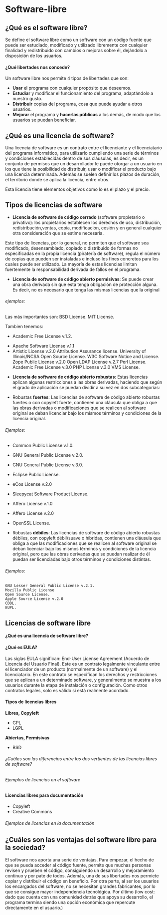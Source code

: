# Software-libre

## ¿Qué es el software libre?

Se define el software libre como un software con un código fuente que puede ser estudiado, modificado y utilizado libremente con cualquier finalidad y redistribuido con cambios o mejoras sobre él, dejándolo a disposición de los usuarios. 

#### ¿Qué libertades nos concede?

Un software libre nos permite 4 tipos de libertades que son:

* __Usar__ el programa con cualquier propósito que deseemos.
* __Estudiar__ y modificar el funcionamiento del programa, adaptándolo a nuestro gusto.
* __Distribuir__ copias del programa, cosa que puede ayudar a otros usuarios.
* __Mejorar__ el programa y __hacerlas públicas__ a los demás, de modo que los usuarios se puedan beneficiar.

## ¿Qué es una licencia de software?

Una licencia de software es un contrato entre el licenciante y el licenciatario del programa informático, para utilizarlo cumpliendo una serie de términos y condiciones establecidas dentro de sus cláusulas, es decir, es un conjunto de permisos que un desarrollador le puede otorgar a un usuario en los que tiene la posibilidad de distribuir, usar o modificar el producto bajo una licencia determinada. Además se suelen definir los plazos de duración, el territorio donde se aplica la licencia, entre otros.

Esta licencia tiene elementos objetivos como lo es el plazo y el precio.

## Tipos de licencias de software 

* __Licencia de software de código cerrado__ (software propietario o privativo): los propietarios establecen los derechos de uso, distribución, redistribución,ventas, copia, modificación, cesión y en general cualquier otra consideración que se estime necesaria. 

Este tipo de licencias, por lo general, no permiten que el software sea modificado, desensamblado, copiado o distribuido de formas no especificadas en la propia licencia (piratería de software), regula el número de copias que pueden ser instaladas e incluso los fines concretos para los cuales puede ser utilizado. La mayoría de estas licencias limitan fuertemente la responsabilidad derivada de fallos en el programa. 

* __Licencia de software de código abierto permisivas__: Se puede crear una obra derivada sin que esta tenga obligación de protección alguna. Es decir, no es necesario que tenga las mismas licencias que la original

###### ejemplos:

Las más importantes son: 
BSD License.
MIT License.

Tambien tenemos:

* Academic Free License v.1.2.
+    Apache Software License v.1.1
 +   Artistic License v.2.0
    Attribution Assurance license.
    University of Illinois/NCSA Open Source License.
    W3C Software Notice and License.
    Zope Public License v.2.0
    Open LDAP License v.2.7
    Perl License.
    Academic Free License v.3.0
    PHP License v.3.0
    VMS License.
    
* __Licencia de software de código abierto robustas__: Estas licencias aplican algunas restricciones a las obras derivadas, haciendo que según el grado de aplicación se puedan dividir a su vez en dos subcategorías:

* Robustas __fuertes__: Las licencias de software de código abierto robustas fuertes o con copyleft fuerte, contienen una cláusula que obliga a que las obras derivadas o modificaciones que se realicen al software original se deban licenciar bajo los mismos términos y condiciones de la licencia original. 

###### Ejemplos:

* Common Public License v.1.0.
* GNU General Public License v.2.0.
* GNU General Public License v.3.0.
* Eclipse Public License.
* eCos License v.2.0
* Sleepycat Software Product License.
* Affero License v.1.0
* Affero License v.2.0
* OpenSSL License.

* Robustas __débiles__: Las licencias de software de código abierto robustas débiles, con copyleft débil/suave o híbridas, contienen una cláusula que obliga a que las modificaciones que se realicen al software original se deban licenciar bajo los mismos términos y condiciones de la licencia original, pero que las obras derivadas que se puedan realizar de él puedan ser licenciadas bajo otros términos y condiciones distintas. 

###### Ejemplos:

    GNU Lesser General Public License v.2.1.
    Mozilla Public License
    Open Source License.
    Apple Source License v.2.0
    CDDL.
    EUPL.


## Licencias de software libre

#### ¿Qué es una licencia de software libre?



#### ¿Qué es EULA?

Las siglas EULA significan: End-User License Agreement (Acuerdo de Licencia del Usuario Final). Este es un contrato legalmente vinculante entre el licenciador de un producto (normalmente de un software) y el licenciatario.
En este contrato se especifican los derechos y restricciones que se aplican a un determinado software, y generalmente se muestra a los usuarios durante la etapa de instalación o configuración. Como otros contratos legales, solo es válido si está realmente acordado.

#### Tipos de licencias libres

__Libres, Copyleft__

* GPL 
* LGPL

__Abiertas, Permisivas__

* BSD

###### ¿Cuáles son las diferencias entre las dos vertientes de las licencias libres de software?

###### Ejemplos de licencias en el software

#### Licencias libres para documentación 

* Copyleft
* Creative Commons

###### Ejemplos de licencias en la documentación

## ¿Cuáles son las ventajas del software libre para la sociedad?

El software nos aporta una serie de ventajas. Para empezar, el hecho de que se pueda acceder al código fuente, permite que muchas personas revisen y prueben el código, consiguiendo un desarrollo y mejoramiento continuo y por pate de todos. Además, una de sus libertades nos permiete copiar y distribuir el código en beneficio. Por otra parte, al ser los usuarios los encargados del software, no se necesitan grandes fabricantes, por lo que se consigue mayor independencia tecnológica. Por último (low cost: dado que cuenta con una comunidad detrás que apoya su desarrollo, el programa termina siendo una opción económica que repercute directamente en el usuario.)

